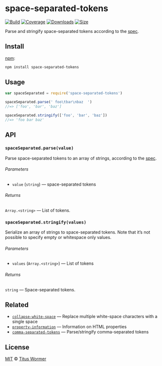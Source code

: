 # space-separated-tokens

[![Build][build-badge]][build]
[![Coverage][coverage-badge]][coverage]
[![Downloads][downloads-badge]][downloads]
[![Size][size-badge]][size]

Parse and stringify space-separated tokens according to the [spec][].

## Install

[npm][]:

```sh
npm install space-separated-tokens
```

## Usage

```js
var spaceSeparated = require('space-separated-tokens')

spaceSeparated.parse(' foo\tbar\nbaz  ')
//=> ['foo', 'bar', 'baz']

spaceSeparated.stringify(['foo', 'bar', 'baz'])
//=> 'foo bar baz'
```

## API

### `spaceSeparated.parse(value)`

Parse space-separated tokens to an array of strings, according to the [spec][].

###### Parameters

- `value` (`string`) — space-separated tokens

###### Returns

`Array.<string>` — List of tokens.

### `spaceSeparated.stringify(values)`

Serialize an array of strings to space-separated tokens.
Note that it’s not possible to specify empty or whitespace only values.

###### Parameters

- `values` (`Array.<string>`) — List of tokens

###### Returns

`string` — Space-separated tokens.

## Related

- [`collapse-white-space`](https://github.com/wooorm/collapse-white-space)
  — Replace multiple white-space characters with a single space
- [`property-information`](https://github.com/wooorm/property-information)
  — Information on HTML properties
- [`comma-separated-tokens`](https://github.com/wooorm/comma-separated-tokens)
  — Parse/stringify comma-separated tokens

## License

[MIT][license] © [Titus Wormer][author]

<!-- Definition -->

[build-badge]: https://img.shields.io/travis/wooorm/space-separated-tokens.svg
[build]: https://travis-ci.org/wooorm/space-separated-tokens
[coverage-badge]: https://img.shields.io/codecov/c/github/wooorm/space-separated-tokens.svg
[coverage]: https://codecov.io/github/wooorm/space-separated-tokens
[downloads-badge]: https://img.shields.io/npm/dm/space-separated-tokens.svg
[downloads]: https://www.npmjs.com/package/space-separated-tokens
[size-badge]: https://img.shields.io/bundlephobia/minzip/space-separated-tokens.svg
[size]: https://bundlephobia.com/result?p=space-separated-tokens
[npm]: https://docs.npmjs.com/cli/install
[license]: license
[author]: https://wooorm.com
[spec]: https://html.spec.whatwg.org/#space-separated-tokens

